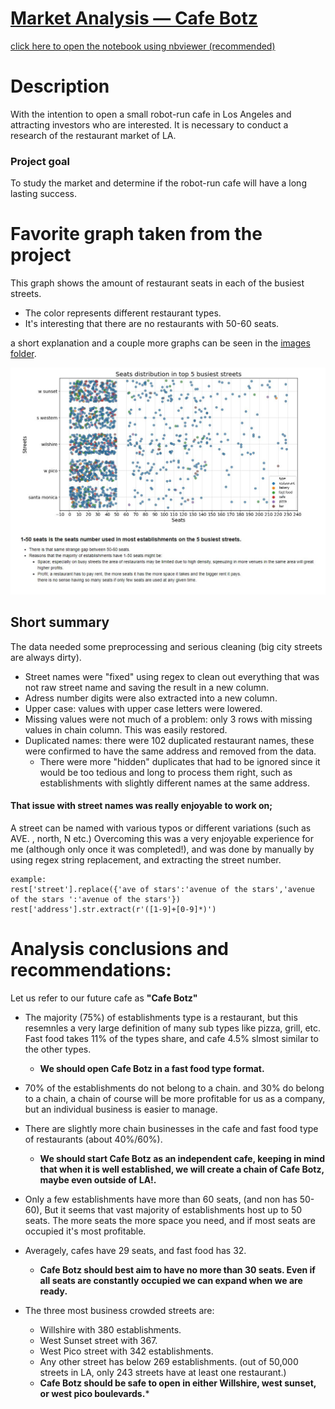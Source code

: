 
# [Market Analysis — Cafe Botz](https://nbviewer.org/github/cheziman/My_Projects/blob/c77d0153e71b7e25c903ff0d3d2fcd596b8c593b/Cafe_Botz_Market_Analysis/Cafe_Botz_Market_Analysis.ipynb)

[click here to open the notebook using nbviewer (recommended)](https://nbviewer.org/github/cheziman/My_Projects/blob/c77d0153e71b7e25c903ff0d3d2fcd596b8c593b/Cafe_Botz_Market_Analysis/Cafe_Botz_Market_Analysis.ipynb)

# Description
With the intention to open a small robot-run cafe in Los Angeles and attracting investors who are interested. It is necessary to conduct a research of the restaurant market of LA.

### Project goal
To study the market and determine if the robot-run cafe will have a long lasting success.

# Favorite graph taken from the project
This graph shows the amount of restaurant seats in each of the busiest streets.
- The color represents different restaurant types.
- It's interesting that there are no restaurants with 50-60 seats.


a short explanation and a couple more graphs can be seen in the [images folder](https://github.com/cheziman/My_Projects/tree/main/Cafe_Botz_Market_Analysis/images).

![Seats_dist_top5_streets.JPG](images/Seats_dist_top5_streets.JPG)

## Short summary
The data needed some preprocessing and serious cleaning (big city streets are always dirty).
- Street names were "fixed" using regex to clean out everything that was not raw street name and saving the result in a new column.
- Adress number digits were also extracted into a new column.
- Upper case: values with upper case letters were lowered.
- Missing values were not much of a problem: only 3 rows with missing values in chain column. This was easily restored.
- Duplicated names: there were 102 duplicated restaurant names, these were confirmed to have the same address and removed from the data.
    - There were more "hidden" duplicates that had to be ignored since it would be too tedious and long to process them right, such as establishments with slightly different names at the same address.
#### That issue with street names was really enjoyable to work on;
A street can be named with various typos or different variations (such as AVE. , north, N etc.)
Overcoming this was a very enjoyable experience for me (although only once it was completed!), and was done by manually by using regex string replacement, and extracting the street number.
```
example:
rest['street'].replace({'ave of stars':'avenue of the stars','avenue of the stars ':'avenue of the stars'})
rest['address'].str.extract(r'([1-9]+[0-9]*)')
```

# Analysis conclusions and recommendations:
Let us refer to our future cafe as **"Cafe Botz"**

- The majority (75%) of establishments type is a restaurant, but this resemnles a very large definition of many sub types like pizza, grill, etc. Fast food takes 11% of the types share, and cafe 4.5% slmost similar to the other types.<br>
    - **We should open Cafe Botz in a fast food type format.**
    
- 70% of the establishments do not belong to a chain. and 30% do belong to a chain, a chain of course will be more profitable for us as a company, but an individual business is easier to manage.
- There are slightly more chain businesses in the cafe and fast food type of restaurants (about 40%/60%).
    - **We should start Cafe Botz as an independent cafe, keeping in mind that when it is well established, we will create a chain of Cafe Botz, maybe even outside of LA!.**
- Only a few establishments have more than 60 seats, (and non has 50-60), But it seems that vast majority of establishments host up to 50 seats. The more seats the more space you need, and if most seats are occupied it's most profitable.
- Averagely, cafes have 29 seats, and fast food has 32.
    - **Cafe Botz should best aim to have no more than 30 seats. Even if all seats are constantly occupied we can expand when we are ready.**
- The three most business crowded streets are:
    - Willshire with 380 establishments.
    - West Sunset street with 367.
    - West Pico street with 342 establishments.
    - Any other street has below 269 establishments. (out of 50,000 streets in LA, only 243 streets have at least one restaurant.)
    - **Cafe Botz should be safe to open in either Willshire, west sunset, or west pico boulevards.***
